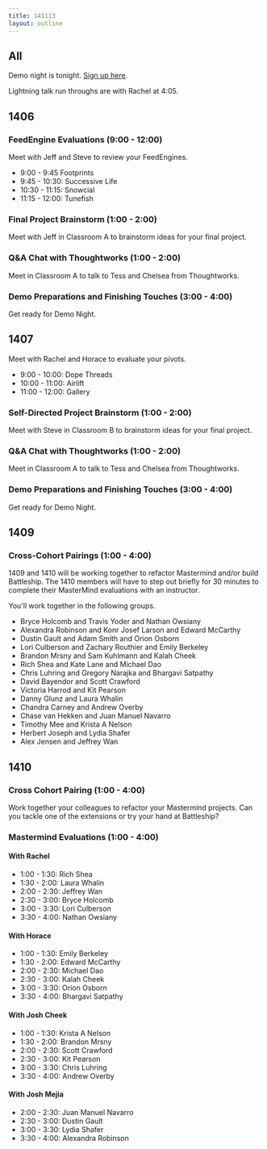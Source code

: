 ```yaml
---
title: 141113
layout: outline
---
```


## All

Demo night is tonight. [Sign up here](http://www.meetup.com/Turing-Community-Events/events/217589762/).

Lightning talk run throughs are with Rachel at 4:05.

## 1406

### FeedEngine Evaluations (9:00 - 12:00)

Meet with Jeff and Steve to review your FeedEngines.

* 9:00 - 9:45 Footprints
* 9:45 - 10:30: Successive Life
* 10:30 - 11:15: Snowcial
* 11:15 - 12:00: Tunefish

### Final Project Brainstorm (1:00 - 2:00)

Meet with Jeff in Classroom A to brainstorm ideas for your final project.

### Q&A Chat with Thoughtworks (1:00 - 2:00)

Meet in Classroom A to talk to Tess and Chelsea from Thoughtworks.

### Demo Preparations and Finishing Touches (3:00 - 4:00)

Get ready for Demo Night.

## 1407

Meet with Rachel and Horace to evaluate your pivots.

* 9:00 - 10:00: Dope Threads
* 10:00 - 11:00: Airlift
* 11:00 - 12:00: Gallery

### Self-Directed Project Brainstorm (1:00 - 2:00)

Meet with Steve in Classroom B to brainstorm ideas for your final project.

### Q&A Chat with Thoughtworks (1:00 - 2:00)

Meet in Classroom A to talk to Tess and Chelsea from Thoughtworks.

### Demo Preparations and Finishing Touches (3:00 - 4:00)

Get ready for Demo Night.

## 1409

### Cross-Cohort Pairings (1:00 - 4:00)

1409 and 1410 will be working together to refactor Mastermind and/or build Battleship. The 1410 members will have to step out briefly for 30 minutes to complete their MasterMind evaluations with an instructor.

You'll work together in the following groups.

* Bryce Holcomb and Travis Yoder and Nathan Owsiany
* Alexandra Robinson and Konr Josef Larson and Edward McCarthy
* Dustin Gault and Adam Smith and Orion Osborn
* Lori Culberson and Zachary Routhier and Emily Berkeley
* Brandon Mrsny and Sam Kuhlmann and Kalah Cheek
* Rich Shea and Kate Lane and Michael Dao
* Chris Luhring and Gregory Narajka and Bhargavi Satpathy
* David Bayendor and Scott Crawford
* Victoria Harrod and Kit Pearson
* Danny Glunz and Laura Whalin
* Chandra Carney and Andrew Overby
* Chase van Hekken and Juan Manuel Navarro
* Timothy Mee and Krista A Nelson
* Herbert Joseph and Lydia Shafer
* Alex Jensen and Jeffrey Wan

## 1410

### Cross Cohort Pairing (1:00 - 4:00)

Work together your colleagues to refactor your Mastermind projects. Can you tackle one of the extensions or try your hand at Battleship?

### Mastermind Evaluations (1:00 - 4:00)

#### With Rachel

* 1:00 - 1:30: Rich Shea
* 1:30 - 2:00: Laura Whalin
* 2:00 - 2:30: Jeffrey Wan
* 2:30 - 3:00: Bryce Holcomb
* 3:00 - 3:30: Lori Culberson
* 3:30 - 4:00: Nathan Owsiany

#### With Horace

* 1:00 - 1:30: Emily Berkeley
* 1:30 - 2:00: Edward McCarthy
* 2:00 - 2:30: Michael Dao
* 2:30 - 3:00: Kalah Cheek
* 3:00 - 3:30: Orion Osborn
* 3:30 - 4:00: Bhargavi Satpathy

#### With Josh Cheek

* 1:00 - 1:30: Krista A Nelson
* 1:30 - 2:00: Brandon Mrsny
* 2:00 - 2:30: Scott Crawford
* 2:30 - 3:00: Kit Pearson
* 3:00 - 3:30: Chris Luhring
* 3:30 - 4:00: Andrew Overby

#### With Josh Mejia

* 2:00 - 2:30: Juan Manuel Navarro
* 2:30 - 3:00: Dustin Gault
* 3:00 - 3:30: Lydia Shafer
* 3:30 - 4:00: Alexandra Robinson
